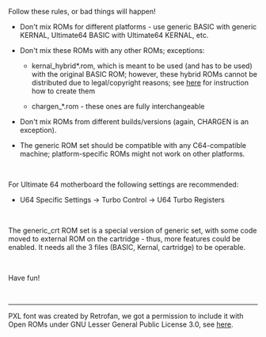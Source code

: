 
Follow these rules, or bad things will happen!

* Don't mix ROMs for different platforms - use generic BASIC with generic KERNAL, Ultimate64 BASIC with Ultimate64 KERNAL, etc.

* Don't mix these ROMs with any other ROMs; exceptions:

   - kernal_hybrid\*.rom, which is meant to be used (and has to be used) with the original BASIC ROM;
     however, these hybrid ROMs cannot be distributed due to legal/copyright reasons; see [here](./../doc/Hybrid-build.md) for instruction how to create them

   - chargen_*.rom - these ones are fully interchangeable

* Don't mix ROMs from different builds/versions (again, CHARGEN is an exception).

* The generic ROM set should be compatible with any C64-compatible machine; platform-specific ROMs might not work on other platforms.
 
<br />

For Ultimate 64 motherboard the following settings are recommended:

* U64 Specific Settings -> Turbo Control -> U64 Turbo Registers

<br />

The generic_crt ROM set is a special version of generic set, with some code moved to external ROM on the cartridge - thus, more features could be enabled. It needs all the 3 files (BASIC, Kernal, cartridge) to be operable.

<br />

Have fun!

<br />

------


PXL font was created by Retrofan, we got a permission to include it with Open ROMs under GNU Lesser General Public License 3.0, see [here](https://www.forum64.de/index.php?thread/84000-neuer-c64-systemfont-auch-plus4-c128-atari/&postID=1493383#post1493383).
